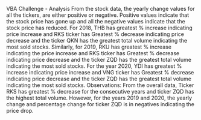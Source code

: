 VBA Challenge - Analysis
From the stock data, the yearly change values for all the tickers, are either positive or negative.  Positive values indicate that the stock price has gone up and all the negative values indicate that the stock price has reduced.
For 2018, THB has greatest % increase indicating price increase and RKS ticker has Greatest % decrease indicating price decrease and the ticker QKN has the greatest total volume indicating the most sold stocks.
Similarly, for 2019, RKU has greatest % increase indicating the price increase and RKS ticker has Greatest % decrease indicating price decrease and the ticker ZQD has the greatest total volume indicating the most sold stocks.
For the year 2020, YDI has greatest % increase indicating price increase and VNG ticker has Greatest % decrease indicating price decrease and the ticker ZQD has the greatest total volume indicating the most sold stocks.
Observations:
From the overall data, Ticker RKS has greatest % decrease for the consecutive years and ticker ZQD has the highest total volume. However, for the years 2019 and 2020, the yearly change and percentage change for ticker ZQD is in negatives indicating the price drop. 
